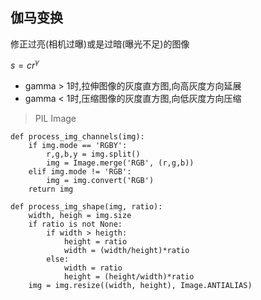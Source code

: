 ## 伽马变换
修正过亮(相机过曝)或是过暗(曝光不足)的图像

$s = cr^\gamma$
+ gamma > 1时,拉伸图像的灰度直方图,向高灰度方向延展
+ gamma < 1时,压缩图像的灰度直方图,向低灰度方向压缩

> PIL Image 
```
def process_img_channels(img):
    if img.mode == 'RGBY':
        r,g,b,y = img.split()
        img = Image.merge('RGB', (r,g,b))
    elif img.mode != 'RGB':
        img = img.convert('RGB')
    return img

def process_img_shape(img, ratio):
    width, heigh = img.size
    if ratio is not None:
        if width > heigth:
            height = ratio
            width = (width/height)*ratio
        else:
            width = ratio
            height = (height/width)*ratio
    img = img.resize((width, height), Image.ANTIALIAS)            

    
        